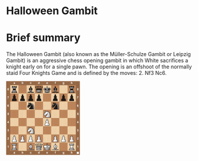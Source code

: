 
Halloween Gambit
================

# Brief summary


The Halloween Gambit (also known as the Müller-Schulze Gambit or Leipzig Gambit) is an aggressive chess opening gambit in which White sacrifices a knight early on for a single pawn. The opening is an offshoot of the normally staid Four Knights Game and is defined by the moves: 2. Nf3 Nc6.

<img src="/img/Halloween Gambit.jpg" width="200"/>